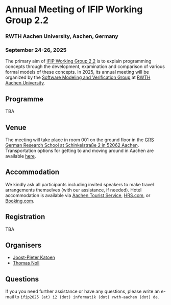 # Annual Meeting of IFIP Working Group 2.2
### RWTH Aachen University, Aachen, Germany
### September 24-26, 2025

The primary aim of [IFIP Working Group 2.2](https://www.uni-muenster.de/IFIP-WG22/) is to explain programming concepts through the development, examination and comparison of various formal models of these concepts.
In 2025, its annual meeting will be organized by the [Software Modeling and Verification Group](https://moves.rwth-aachen.de) at [RWTH Aachen University](https://www.rwth-aachen.de/).

## Programme

TBA

## Venue

The meeting will take place in room 001 on the ground floor in the [GRS German Research School at Schinkelstraße 2 in 52062 Aachen](https://www.rwth-aachen.de/cms/root/die-rwth/kontakt-anreise/rwth-navigator/~cxcq/maps-gebaeude/?showall=1). Transportation options for getting to and moving around in Aachen are available [here](https://www.rwth-aachen.de/cms/root/Die-RWTH/Kontakt-Anreise/~jgtm/Anreise-und-Mobilitaet/lidx/1/).

## Accommodation

We kindly ask all participants including invited speakers to make travel arrangements themselves (with our assistance, if needed). Hotel accommodation is available via [Aachen Tourist Service](https://www.aachen-tourismus.de/en/aachen/ukv), [HRS.com](https://www.hrs.com), or [Booking.com](https://www.booking.com/).

## Registration

TBA

## Organisers

- [Joost-Pieter Katoen](https://moves.rwth-aachen.de/people/katoen/)
- [Thomas Noll](https://moves.rwth-aachen.de/people/noll/)

## Questions

If you you need further assistance or have any questions, please write an e-mail to `ifip2025 (at) i2 (dot) informatik (dot) rwth-aachen (dot) de`.
